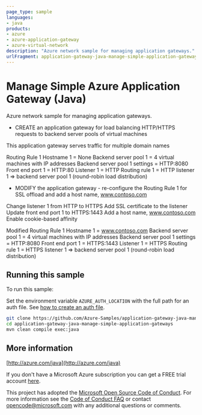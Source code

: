 ```yaml
---
page_type: sample
languages:
- java
products:
- azure
- azure-application-gateway
- azure-virtual-network
description: "Azure network sample for managing application gateways."
urlFragment: application-gateway-java-manage-simple-application-gateways
---
```


# Manage Simple Azure Application Gateway (Java)

Azure network sample for managing application gateways.

- CREATE an application gateway for load balancing
 HTTP/HTTPS requests to backend server pools of virtual machines

 This application gateway serves traffic for multiple
 domain names

 Routing Rule 1
 Hostname 1 = None
 Backend server pool 1 = 4 virtual machines with IP addresses
 Backend server pool 1 settings = HTTP:8080
 Front end port 1 = HTTP:80
 Listener 1 = HTTP
 Routing rule 1 = HTTP listener 1 =&gt; backend server pool 1
 (round-robin load distribution)

- MODIFY the application gateway - re-configure the Routing Rule 1 for SSL offload and
 add a host name, www.contoso.com

 Change listener 1 from HTTP to HTTPS
 Add SSL certificate to the listener
 Update front end port 1 to HTTPS:1443
 Add a host name, www.contoso.com
 Enable cookie-based affinity

 Modified Routing Rule 1
 Hostname 1 = www.contoso.com
 Backend server pool 1 = 4 virtual machines with IP addresses
 Backend server pool 1 settings = HTTP:8080
 Front end port 1 = HTTPS:1443
 Listener 1 = HTTPS
 Routing rule 1 = HTTPS listener 1 =&gt; backend server pool 1
 (round-robin load distribution)

## Running this sample

To run this sample:

Set the environment variable `AZURE_AUTH_LOCATION` with the full path for an auth file. See [how to create an auth file](https://github.com/Azure/azure-libraries-for-java/blob/master/AUTH.md).

```bash
git clone https://github.com/Azure-Samples/application-gateway-java-manage-simple-application-gateways.git
cd application-gateway-java-manage-simple-application-gateways
mvn clean compile exec:java
```

## More information

[http://azure.com/java](http://azure.com/java)

If you don't have a Microsoft Azure subscription you can get a FREE trial account [here](http://go.microsoft.com/fwlink/?LinkId=330212).

This project has adopted the [Microsoft Open Source Code of Conduct](https://opensource.microsoft.com/codeofconduct/). For more information see the [Code of Conduct FAQ](https://opensource.microsoft.com/codeofconduct/faq/) or contact [opencode@microsoft.com](mailto:opencode@microsoft.com) with any additional questions or comments.
